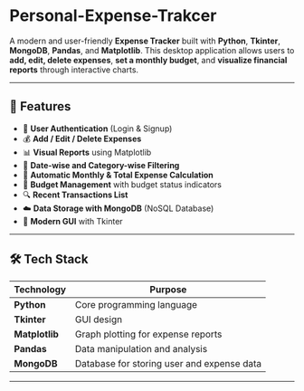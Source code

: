 # Personal-Expense-Trakcer
A modern and user-friendly **Expense Tracker** built with **Python**, **Tkinter**, **MongoDB**, **Pandas**, and **Matplotlib**. This desktop application allows users to **add, edit, delete expenses**, **set a monthly budget**, and **visualize financial reports** through interactive charts.

---

## 📌 Features

- 🔐 **User Authentication** (Login & Signup)
- 💰 **Add / Edit / Delete Expenses**
- 📊 **Visual Reports** using Matplotlib 
- 📅 **Date-wise and Category-wise Filtering**
- 🧮 **Automatic Monthly & Total Expense Calculation**
- 📁 **Budget Management** with budget status indicators
- 🔍 **Recent Transactions List**
- ☁️ **Data Storage with MongoDB** (NoSQL Database)
- 🎨 **Modern GUI** with Tkinter

---

## 🛠️ Tech Stack

| Technology     | Purpose |
|----------------|---------|
| **Python**     | Core programming language |
| **Tkinter**    | GUI design |
| **Matplotlib** | Graph plotting for expense reports |
| **Pandas**     | Data manipulation and analysis |
| **MongoDB**    | Database for storing user and expense data |

---
